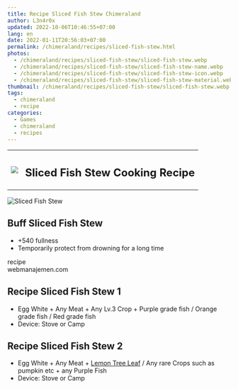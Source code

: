 ```yaml
---
title: Recipe Sliced Fish Stew Chimeraland
author: L3n4r0x
updated: 2022-10-06T10:46:55+07:00
lang: en
date: 2022-01-11T20:56:03+07:00
permalink: /chimeraland/recipes/sliced-fish-stew.html
photos:
  - /chimeraland/recipes/sliced-fish-stew/sliced-fish-stew.webp
  - /chimeraland/recipes/sliced-fish-stew/sliced-fish-stew-name.webp
  - /chimeraland/recipes/sliced-fish-stew/sliced-fish-stew-icon.webp
  - /chimeraland/recipes/sliced-fish-stew/sliced-fish-stew-material.webp
thumbnail: /chimeraland/recipes/sliced-fish-stew/sliced-fish-stew.webp
tags:
  - chimeraland
  - recipe
categories:
  - Games
  - chimeraland
  - recipes
---
```


<section id="bootstrap-wrapper">
  <link
    rel="stylesheet"
    href="https://rawcdn.githack.com/dimaslanjaka/Web-Manajemen/870a349/css/bootstrap-5-3-0-alpha3-wrapper.css"
  />
  <div class="row mb-2">
    <div class="col-md-12 mb-2">
      <table class="table" id="post-info">
        <tbody>
          <tr>
            <td>
              <img
                class="d-inline-block me-2"
                src="/chimeraland/recipes/sliced-fish-stew/sliced-fish-stew-icon.webp"
                width="auto"
                height="auto"
              />
            </td>
            <td><h1 class="fs-5">Sliced Fish Stew Cooking Recipe</h1></td>
          </tr>
        </tbody>
      </table>
    </div>
  </div>
  <div class="card mb-2 bg-dark text-light">
    <div class="row g-0">
      <div class="col-sm-4 position-relative mb-2">
        <img
          src="/chimeraland/recipes/sliced-fish-stew/sliced-fish-stew-material.webp"
          class="card-img fit-cover w-100 h-100"
          alt="Sliced Fish Stew"
          data-fancybox="true"
        />
      </div>
      <div class="col-sm-8 mb-2">
        <div class="card-body">
          <h2 class="card-title fs-5">Buff Sliced Fish Stew</h2>
          <div class="card-text">
            <ul>
              <li>+540 fullness</li>
              <li>Temporarily protect from drowning for a long time</li>
            </ul>
          </div>
          <span class="badge rounded-pill">recipe</span>
        </div>
        <div class="card-footer text-end text-muted">webmanajemen.com</div>
      </div>
    </div>
  </div>
  <div class="row mb-2">
    <div class="col-12 col-lg-6 recipe-item mb-2">
      <div class="card bg-dark text-light">
        <div class="card-body">
          <h2 class="card-title fs-5">Recipe Sliced Fish Stew 1</h2>
          <div class="card-text">
            <ul>
              <li>
                Egg White<span> + </span>Any Meat<span> + </span>Any Lv.3
                Crop<span> + </span>Purple grade fish<span> / </span>Orange
                grade fish<span> / </span>Red grade fish
              </li>
              <li>Device: Stove or Camp</li>
            </ul>
          </div>
        </div>
      </div>
    </div>
    <div class="col-12 col-lg-6 recipe-item mb-2">
      <div class="card bg-dark text-light">
        <div class="card-body">
          <h2 class="card-title fs-5">Recipe Sliced Fish Stew 2</h2>
          <div class="card-text">
            <ul>
              <li>
                Egg White<span> + </span>Any Meat<span> + </span
                ><a
                  class="text-decoration-none text-primary"
                  href="/chimeraland/materials/lemon-tree-leaf.html"
                  >Lemon Tree Leaf</a
                ><span> / </span>Any rare Crops such as pumpkin etc<span>
                  + </span
                >any Purple Fish
              </li>
              <li>Device: Stove or Camp</li>
            </ul>
          </div>
        </div>
      </div>
    </div>
  </div>
</section>